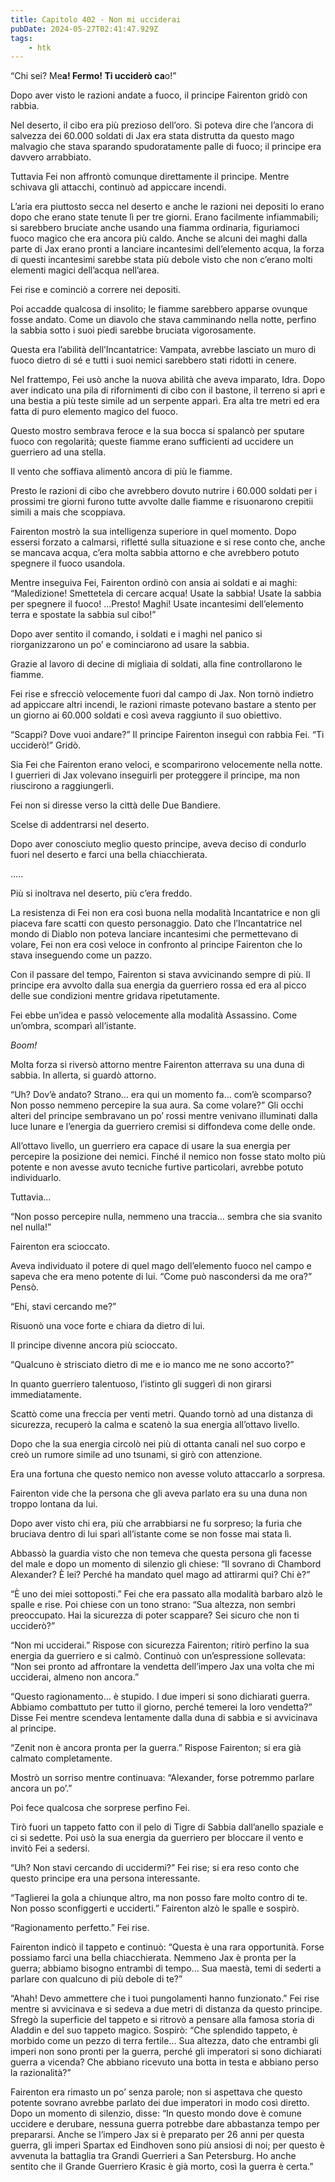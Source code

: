 ```yaml
---
title: Capitolo 402 - Non mi ucciderai
pubDate: 2024-05-27T02:41:47.929Z
tags:
    - htk
---
```


“Chi sei? Me**a! Fermo! Ti ucciderò ca**o!”

Dopo aver visto le razioni andate a fuoco, il principe Fairenton gridò con rabbia.

Nel deserto, il cibo era più prezioso dell’oro. Si poteva dire che l’ancora di salvezza dei 60.000 soldati di Jax era stata distrutta da questo mago malvagio che stava sparando spudoratamente palle di fuoco; il principe era davvero arrabbiato.

Tuttavia Fei non affrontò comunque direttamente il principe. Mentre schivava gli attacchi, continuò ad appiccare incendi.

L’aria era piuttosto secca nel deserto e anche le razioni nei depositi lo erano dopo che erano state tenute lì per tre giorni. Erano facilmente infiammabili; si sarebbero bruciate anche usando una fiamma ordinaria, figuriamoci fuoco magico che era ancora più caldo. Anche se alcuni dei maghi dalla parte di Jax erano pronti a lanciare incantesimi dell’elemento acqua, la forza di questi incantesimi sarebbe stata più debole visto che non c’erano molti elementi magici dell’acqua nell’area.

Fei rise e cominciò a correre nei depositi.

Poi accadde qualcosa di insolito; le fiamme sarebbero apparse ovunque fosse andato. Come un diavolo che stava camminando nella notte, perfino la sabbia sotto i suoi piedi sarebbe bruciata vigorosamente.

Questa era l’abilità dell’Incantatrice: Vampata, avrebbe lasciato un muro di fuoco dietro di sé e tutti i suoi nemici sarebbero stati ridotti in cenere.

Nel frattempo, Fei usò anche la nuova abilità che aveva imparato, Idra. Dopo aver indicato una pila di rifornimenti di cibo con il bastone, il terreno si aprì e una bestia a più teste simile ad un serpente apparì. Era alta tre metri ed era fatta di puro elemento magico del fuoco.

Questo mostro sembrava feroce e la sua bocca si spalancò per sputare fuoco con regolarità; queste fiamme erano sufficienti ad uccidere un guerriero ad una stella.

Il vento che soffiava alimentò ancora di più le fiamme.

Presto le razioni di cibo che avrebbero dovuto nutrire i 60.000 soldati per i prossimi tre giorni furono tutte avvolte dalle fiamme e risuonarono crepitii simili a mais che scoppiava.

Fairenton mostrò la sua intelligenza superiore in quel momento. Dopo essersi forzato a calmarsi, rifletté sulla situazione e si rese conto che, anche se mancava acqua, c’era molta sabbia attorno e che avrebbero potuto spegnere il fuoco usandola.

Mentre inseguiva Fei, Fairenton ordinò con ansia ai soldati e ai maghi: “Maledizione! Smettetela di cercare acqua! Usate la sabbia! Usate la sabbia per spegnere il fuoco! …Presto! Maghi! Usate incantesimi dell’elemento terra e spostate la sabbia sul cibo!”

Dopo aver sentito il comando, i soldati e i maghi nel panico si riorganizzarono un po’ e cominciarono ad usare la sabbia.

Grazie al lavoro di decine di migliaia di soldati, alla fine controllarono le fiamme.

Fei rise e sfrecciò velocemente fuori dal campo di Jax. Non tornò indietro ad appiccare altri incendi, le razioni rimaste potevano bastare a stento per un giorno ai 60.000 soldati e così aveva raggiunto il suo obiettivo.

“Scappi? Dove vuoi andare?” Il principe Fairenton inseguì con rabbia Fei. “Ti ucciderò!” Gridò.

Sia Fei che Fairenton erano veloci, e scomparirono velocemente nella notte. I guerrieri di Jax volevano inseguirli per proteggere il principe, ma non riuscirono a raggiungerli.

Fei non si diresse verso la città delle Due Bandiere.

Scelse di addentrarsi nel deserto.

Dopo aver conosciuto meglio questo principe, aveva deciso di condurlo fuori nel deserto e farci una bella chiacchierata.

…..

Più si inoltrava nel deserto, più c’era freddo.

La resistenza di Fei non era così buona nella modalità Incantatrice e non gli piaceva fare scatti con questo personaggio. Dato che l’Incantatrice nel mondo di Diablo non poteva lanciare incantesimi che permettevano di volare, Fei non era così veloce in confronto al principe Fairenton che lo stava inseguendo come un pazzo.

Con il passare del tempo, Fairenton si stava avvicinando sempre di più. Il principe era avvolto dalla sua energia da guerriero rossa ed era al picco delle sue condizioni mentre gridava ripetutamente.

Fei ebbe un’idea e passò velocemente alla modalità Assassino. Come un’ombra, scomparì all’istante.

<em>Boom!</em>

Molta forza si riversò attorno mentre Fairenton atterrava su una duna di sabbia. In allerta, si guardò attorno.

“Uh? Dov’è andato? Strano… era qui un momento fa… com’è scomparso? Non posso nemmeno percepire la sua aura. Sa come volare?” Gli occhi alteri del principe sembravano un po’ rossi mentre venivano illuminati dalla luce lunare e l’energia da guerriero cremisi si diffondeva come delle onde.

All’ottavo livello, un guerriero era capace di usare la sua energia per percepire la posizione dei nemici. Finché il nemico non fosse stato molto più potente e non avesse avuto tecniche furtive particolari, avrebbe potuto individuarlo.

Tuttavia…

“Non posso percepire nulla, nemmeno una traccia… sembra che sia svanito nel nulla!”


Fairenton era scioccato.

Aveva individuato il potere di quel mago dell’elemento fuoco nel campo e sapeva che era meno potente di lui. “Come può nascondersi da me ora?” Pensò.

“Ehi, stavi cercando me?”

Risuonò una voce forte e chiara da dietro di lui.

Il principe divenne ancora più scioccato.

“Qualcuno è strisciato dietro di me e io manco me ne sono accorto?”

In quanto guerriero talentuoso, l’istinto gli suggerì di non girarsi immediatamente.

Scattò come una freccia per venti metri. Quando tornò ad una distanza di sicurezza, recuperò la calma e scatenò la sua energia all’ottavo livello.

Dopo che la sua energia circolò nei più di ottanta canali nel suo corpo e creò un rumore simile ad uno tsunami, si girò con attenzione.

Era una fortuna che questo nemico non avesse voluto attaccarlo a sorpresa.

Fairenton vide che la persona che gli aveva parlato era su una duna non troppo lontana da lui.

Dopo aver visto chi era, più che arrabbiarsi ne fu sorpreso; la furia che bruciava dentro di lui sparì all’istante come se non fosse mai stata lì.

Abbassò la guardia visto che non temeva che questa persona gli facesse del male e dopo un momento di silenzio gli chiese: “Il sovrano di Chambord Alexander? È lei? Perché ha mandato quel mago ad attirarmi qui? Chi è?”

“È uno dei miei sottoposti.” Fei che era passato alla modalità barbaro alzò le spalle e rise. Poi chiese con un tono strano: “Sua altezza, non sembri preoccupato. Hai la sicurezza di poter scappare? Sei sicuro che non ti ucciderò?”

“Non mi ucciderai.” Rispose con sicurezza Fairenton; ritirò perfino la sua energia da guerriero e si calmò. Continuò con un’espressione sollevata: “Non sei pronto ad affrontare la vendetta dell’impero Jax una volta che mi ucciderai, almeno non ancora.”

“Questo ragionamento… è stupido. I due imperi si sono dichiarati guerra. Abbiamo combattuto per tutto il giorno, perché temerei la loro vendetta?” Disse Fei mentre scendeva lentamente dalla duna di sabbia e si avvicinava al principe.

“Zenit non è ancora pronta per la guerra.” Rispose Fairenton; si era già calmato completamente.

Mostrò un sorriso mentre continuava: “Alexander, forse potremmo parlare ancora un po’.”

Poi fece qualcosa che sorprese perfino Fei.

Tirò fuori un tappeto fatto con il pelo di Tigre di Sabbia dall’anello spaziale e ci si sedette. Poi usò la sua energia da guerriero per bloccare il vento e invitò Fei a sedersi.

“Uh? Non stavi cercando di uccidermi?” Fei rise; si era reso conto che questo principe era una persona interessante.

“Taglierei la gola a chiunque altro, ma non posso fare molto contro di te. Non posso sconfiggerti e ucciderti.” Fairenton alzò le spalle e sospirò.

“Ragionamento perfetto.” Fei rise.

Fairenton indicò il tappeto e continuò: “Questa è una rara opportunità. Forse possiamo farci una bella chiacchierata. Nemmeno Jax è pronta per la guerra; abbiamo bisogno entrambi di tempo… Sua maestà, temi di sederti a parlare con qualcuno di più debole di te?”

“Ahah! Devo ammettere che i tuoi pungolamenti hanno funzionato.” Fei rise mentre si avvicinava e si sedeva a due metri di distanza da questo principe. Sfregò la superficie del tappeto e si ritrovò a pensare alla famosa storia di Aladdin e del suo tappeto magico. Sospirò: “Che splendido tappeto, è morbido come un pezzo di terra fertile… Sua altezza, dato che entrambi gli imperi non sono pronti per la guerra, perché gli imperatori si sono dichiarati guerra a vicenda? Che abbiano ricevuto una botta in testa e abbiano perso la razionalità?”

Fairenton era rimasto un po’ senza parole; non si aspettava che questo potente sovrano avrebbe parlato dei due imperatori in modo così diretto. Dopo un momento di silenzio, disse: “In questo mondo dove è comune uccidere e derubare, nessuna guerra potrebbe dare abbastanza tempo per prepararsi. Anche se l’impero Jax si è preparato per 26 anni per questa guerra, gli imperi Spartax ed Eindhoven sono più ansiosi di noi; per questo è avvenuta la battaglia tra Grandi Guerrieri a San Petersburg. Ho anche sentito che il Grande Guerriero Krasic è già morto, così la guerra è certa.”



